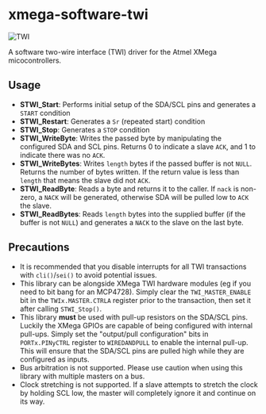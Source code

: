 xmega-software-twi
==================

![TWI](https://cloud.githubusercontent.com/assets/4998806/19326633/507ac0da-9099-11e6-9e6f-ea7c7d47e81d.png)

A software two-wire interface (TWI) driver for the Atmel XMega micocontrollers. 

Usage
-----

- **STWI_Start**: Performs initial setup of the SDA/SCL pins and generates a `START` condition
- **STWI_Restart**: Generates a `Sr` (repeated start) condition
- **STWI_Stop**: Generates a `STOP` condition
- **STWI_WriteByte**: Writes the passed byte by manipulating the configured SDA and SCL pins. Returns 0 to indicate a slave `ACK`, and 1 to indicate there was no `ACK`.
- **STWI_WriteBytes**: Writes `length` bytes if the passed buffer is not `NULL`. Returns the number of bytes written. If the return value is less than `length` that means the slave did not `ACK`.
- **STWI_ReadByte**: Reads a byte and returns it to the caller. If `nack` is non-zero, a `NACK` will be generated, otherwise SDA will be pulled low to `ACK` the slave.
- **STWI_ReadBytes**: Reads `length` bytes into the supplied buffer (if the buffer is not `NULL`) and generates a `NACK` to the slave on the last byte.

Precautions
-----------

- It is recommended that you disable interrupts for all TWI transactions with `cli()`/`sei()` to avoid potential issues.
- This library can be alongside XMega TWI hardware modules (eg if you need to bit bang for an MCP4728). Simply clear the `TWI_MASTER_ENABLE` bit in the `TWIx.MASTER.CTRLA` register prior to the transaction, then set it after calling `STWI_Stop()`.
- This library **must** be used with pull-up resistors on the SDA/SCL pins. Luckily the XMega GPIOs are capable of being configured with internal pull-ups. Simply set the "output/pull configuration" bits in `PORTx.PINyCTRL` register to `WIREDANDPULL` to enable the internal pull-up. This will ensure that the SDA/SCL pins are pulled high while they are configured as inputs.
- Bus arbitration is not supported. Please use caution when using this library with multiple masters on a bus.
- Clock stretching is not supported. If a slave attempts to stretch the clock by holding SCL low, the master will completely ignore it and continue on its way.
